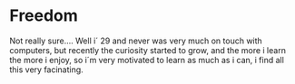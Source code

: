 # Freedom
Not really sure....
Well i´ 29 and never was very much on touch with computers, but recently the curiosity started to grow, and the more i learn the more i enjoy, so i´m very motivated to learn as much as i can, i find all this very facinating.
